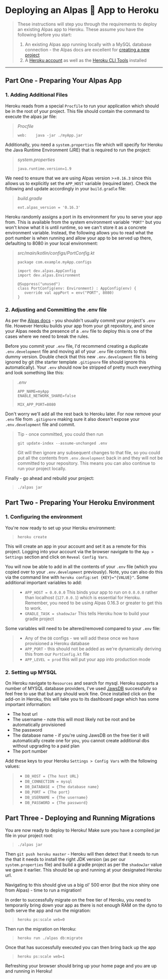 # Deploying an Alpas 🚀 App to Heroku

>These instructions will step you through the requirements to deploy an existing Alpas app
>to Heroku. These assume you have the following before you start:
>   1. An existing Alpas app running locally with a MySQL database connection - the Alpas docs are excellent 
>for [creating a new project](https://alpas.dev/docs/quick-start-guide-todo-list)
>   2. A [Heroku account](https://heroku.com/) as well as the 
>[Heroku CLI Tools](https://devcenter.heroku.com/articles/heroku-cli) installed
---

## Part One - Preparing Your Alpas App

### 1. Adding Additional Files

Heroku reads from a special `Procfile` to run your application which should be in the root of your
project.  This file should contain the command to execute the alpas jar file:

>*Procfile*
>
>```web:    java -jar ./myApp.jar```

Additionally, you need a `system.properties` file which will specify for Heroku the Java Runtime Environment (JRE) that is required to 
run the project:

>*system.properties*
>
>```java.runtime.version=1.9```

We need to ensure that we are using Alpas version >=`0.16.3` since this allows us to explicitly set the `APP_HOST` variable
(required later). Check the following and update accordingly in your `build.gradle` file:

>*build.gradle*
>
>`ext.alpas_version = '0.16.3'` 

Heroku randomly assigns a port in its environment for you to serve your app from. This is available from the system environment variable `"PORT"`
but you won't know what it is until runtime, so we can't store it as a concrete environment variable.  Instead, the following allows you to read
what the port number is when running and allow your app to be served up there, defaulting to 8080 in your local environment:

>*src/main/kotlin/configs/PortConfig.kt*
>
>```
>package com.example.myApp.configs
>
>import dev.alpas.AppConfig
>import dev.alpas.Environment
>
>@Suppress("unused")
>class PortConfig(env: Environment) : AppConfig(env) {
>    override val appPort = env("PORT", 8080)
>}
>
>```

### 2. Adjusting and Committing the .env file

As per the [Alpas docs](https://alpas.dev/docs/configuration#environment) - you shouldn't usually commit your project's `.env` file.
However Heroku builds your app from your git repository, and since your Alpas needs the presence of a `.env` file to deploy this is one of
the cases where we need to break the rules.

Before you commit your `.env` file, I'd recommend creating a duplicate `.env.development` file and moving all of your `.env` file contents
to this dummy version.  Double check that this new `.env.development` file is being ignored by git (the starter template `.gitignore` file should 
ignore this automatically). Your `.env` should now be stripped of pretty much everything and look something like this:

>*.env*
>```
>APP_NAME=myApp
>ENABLE_NETWORK_SHARE=false
>
>MIX_APP_PORT=8080
>```

Don't worry we'll add all the rest back to Heroku later. For now remove your `.env` file from `.gitignore` making sure
it also doesn't expose your `.env.development` file and commit.

>Tip - once committed, you could then run 
>
>`git update-index --assume-unchanged .env` 
>
>Git will then ignore any subsequent changes to that file, so you could put all the contents from
>`.env.development` back in and they will not be committed to your repository. This means you can also continue to
>run your project locally.

Finally - go ahead and rebuild your project:

>`./alpas jar`


## Part Two - Preparing Your Heroku Environment

### 1. Configuring the environment

You're now ready to set up your Heroku environment:

>`heroku create`

 This will create an app in your account and set it as a remote for this project. Logging into your account via the browser
 navigate to the `App > Settings` section and click on `Reveal Config Vars`.
 
 You will now be able to add in all the contents of your `.env` file (which you copied over to your `.env.development` previously). 
 Note, you can also do this via the command line with `heroku config:set {KEY}="{VALUE}"`. Some additional important variables to add:
 
>* `APP_HOST = 0.0.0.0`  This binds your app to run on `0.0.0.0` rather than localhost (`127.0.0.1`) which is essential for Heroku. 
> Remember, you need to be using Alpas 0.16.3 or greater to get this to work.
>* `GRADLE_TASK = shadowJar` This tells Heroku how to build your gradle project

Some variables will need to be altered/removed compared to your `.env` file:
>* Any of the `DB` configs - we will add these once we have provisioned a Heroku database
>* `APP_PORT` - this should not be added as we're dynamically deriving this from our `PortConfig.kt` file
>* `APP_LEVEL = prod` this will put your app into production mode

### 2. Setting up MYSQL

On Heroku navigate to `Resources` and search for mysql.  Heroku supports a number of MYSQL database providers, I've used 
[JawsDB](https://elements.heroku.com/addons/jawsdb) successfully so feel free to use that but any should work fine. Once installed
click on the add-on in Heroku, this will take you to its dashboard page which has some important information:

* The host url
* The username - note this will most likely not be root and be automatically provisioned
* The password
* The database name - if you're using JawsDB on the free tier it will automatically
create one for you, you cannot create additional dbs without upgrading to a paid plan
* The port number

Add these keys to your Heroku `Settings > Config Vars` with the following values:

>* `DB_HOST = {The host URL}`
>* `DB_CONNECTION = mysql`
>* `DB_DATABASE = {The database name}`
>* `DB_PORT = {The port}`
>* `DB_USERNAME = {The username}`
>* `DB_PASSWORD = {The password}`

## Part Three - Deploying and Running Migrations

You are now ready to deploy to Heroku!  Make sure you have a compiled jar file in your project root:

>`./alpas jar`

Then `git push heroku master` - Heroku will then detect that it needs to run the that it needs to install
the right JDK version (as per our `system.properties` file) and build a gradle project as
per the `shadowJar` value we gave it earlier. This should be up and running at your designated Heroku url.

Navigating to this should give us a big ol' 500 error (but the nice shiny one from Alpas) - time to run a migration!

In order to successfully migrate on the free tier of Heroku, you need to temporarily bring down your app as there is not
enough RAM on the dyno to both serve the app and run the migration:

>`heroku ps:scale web=0`

Then run the migration on Heroku:

> `heroku run ./alpas db:migrate`

Once that has successfully executed you can then bring back up the app

> `heroku ps:scale web=1`

Refreshing your browser should bring up your home page and you are up and running in Heroku!